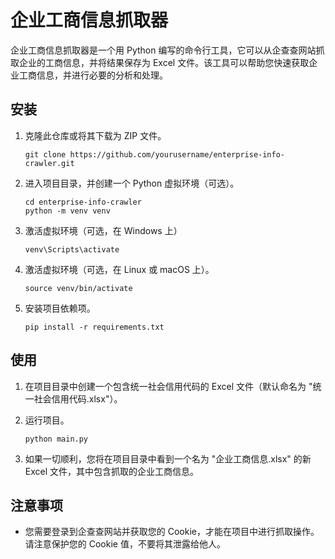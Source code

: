 # 企业工商信息抓取器

企业工商信息抓取器是一个用 Python 编写的命令行工具，它可以从企查查网站抓取企业的工商信息，并将结果保存为 Excel 文件。该工具可以帮助您快速获取企业工商信息，并进行必要的分析和处理。

## 安装

1. 克隆此仓库或将其下载为 ZIP 文件。
    ```
    git clone https://github.com/yourusername/enterprise-info-crawler.git
    ```

2. 进入项目目录，并创建一个 Python 虚拟环境（可选）。
    ```
    cd enterprise-info-crawler
    python -m venv venv
    ```

3. 激活虚拟环境（可选，在 Windows 上）  
    ```
    venv\Scripts\activate
    ```

4. 激活虚拟环境（可选，在 Linux 或 macOS 上）。
    ```
    source venv/bin/activate
    ```

5. 安装项目依赖项。
    ```
    pip install -r requirements.txt
    ```

## 使用

1. 在项目目录中创建一个包含统一社会信用代码的 Excel 文件（默认命名为 "统一社会信用代码.xlsx"）。  

2. 运行项目。
    ```
    python main.py
    ```

4. 如果一切顺利，您将在项目目录中看到一个名为 "企业工商信息.xlsx" 的新 Excel 文件，其中包含抓取的企业工商信息。

## 注意事项

- 您需要登录到企查查网站并获取您的 Cookie，才能在项目中进行抓取操作。请注意保护您的 Cookie 值，不要将其泄露给他人。